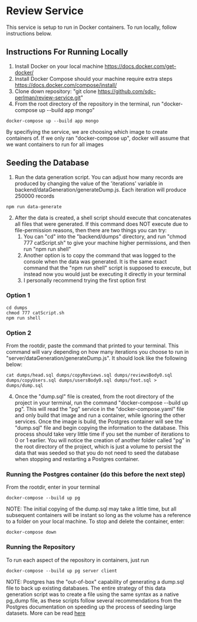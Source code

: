 # Review Service

This service is setup to run in Docker containers. To run locally, follow instructions below.

## Instructions For Running Locally
1. Install Docker on your local machine https://docs.docker.com/get-docker/
2. Install Docker Compose should your machine require extra steps https://docs.docker.com/compose/install/
3. Clone down repository: "git clone https://github.com/sdc-perlman/review-service.git"
4. From the root directory of the repository in the terminal, run "docker-compose up --build app mongo"

```console
docker-compose up --build app mongo
```

By specifiying the service, we are choosing which image to create containers of. If we only ran "docker-compose up", docker will assume that we want containers to run for all images


## Seeding the Database
1. Run the data generation script. You can adjust how many records are produced by changing the value of the 'iterations' variable in backend/dataGeneration/generateDump.js. Each iteration will produce 250000 records

```console
npm run data-generate
```

2. After the data is created, a shell script should execute that concatenates all files that were generated. If this command does NOT
	execute due to file-permission reasons, then there are two things you can try:
	1. You can "cd" into the "backend/dumps" directory, and run "chmod 777 catScript.sh" to give
		your machine higher permissions, and then run "npm run shell"
	2. Another option is to copy the command that was logged to the console when the data was generated. It is the same exact command 		that the "npm run shell" script is supposed to execute, but instead now you would just be executing it directly in your terminal
	3. I personally recommend trying the first option first

### Option 1
```console
cd dumps
chmod 777 catScript.sh
npm run shell
```

### Option 2
From the rootdir, paste the command that printed to your terminal. This command will vary depending on how many iterations you choose to run in "server/dataGeneration/generateDump.js". It should look like the following below:
```console
cat dumps/head.sql dumps/copyReviews.sql dumps/reviewsBody0.sql dumps/copyUsers.sql dumps/usersBody0.sql dumps/foot.sql > dumps/dump.sql
```

4. Once the "dump.sql" file is created, from the root directory of the project in your terminal, run the command "docker-compose --build up pg". This will read the "pg" service in the "docker-compose.yaml" file and only build that image and run a container, while ignoring the other services. Once the image is build, the Postgres container will see the "dump.sql" file and begin copying the information to the database. This process should take very little time if you set the number of iterations to 0 or 1 earlier. You will notice the creation of another folder called "pg" in the root directory of the project, which is just a volume to persist the data that was seeded so that you do not need to seed the database when stopping and restarting a Postgres container.


### Running the Postgres container (do this before the next step)
From the rootdir, enter in your terminal
```console
docker-compose --build up pg
```

NOTE: The initial copying of the dump.sql may take a little time, but all subsequent containers will be instant so long as the volume has a reference to a folder on your local machine. To stop and delete the container, enter:
```console
docker-compose down
```

### Running the Repository 
To run each aspect of the repository in containers, just run
```console
docker-compose --build up pg server client
```

NOTE: Postgres has the "out-of-box" capability of generating a dump.sql file to back up existing databases. The entire strategy of this data generation script was to create a file using the same syntax as a native pg_dump file, as these scripts follow several recommendations from the Postgres documentation on speeding up the process of seeding large datasets. More can be read [here](https://www.postgresql.org/docs/9.1/populate.html)

